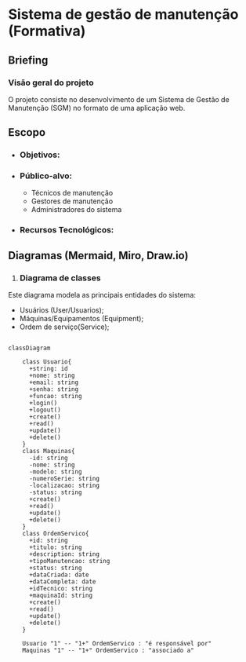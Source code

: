 # Sistema de gestão de manutenção (Formativa)

## Briefing

### Visão geral do projeto
O projeto consiste no desenvolvimento de um Sistema de Gestão de Manutenção (SGM) no formato de uma aplicação web.

## Escopo 

- ### Objetivos: 

- ### Público-alvo:
    - Técnicos de manutenção
    - Gestores de manutenção
    - Administradores do sistema

- ### Recursos Tecnológicos:

## Diagramas (Mermaid, Miro, Draw.io)

1. ### Diagrama de classes
Este diagrama modela as principais entidades do sistema:
- Usuários (User/Usuarios);
- Máquinas/Equipamentos (Equipment);
- Ordem de serviço(Service);

```mermaid

classDiagram
    
    class Usuario{
      +string: id
      +nome: string
      +email: string
      +senha: string
      +funcao: string
      +login()
      +logout()
      +create()
      +read()
      +update()
      +delete()
    }
    class Maquinas{
      -id: string
      -nome: string
      -modelo: string
      -numeroSerie: string
      -localizacao: string
      -status: string
      +create()
      +read()
      +update()
      +delete()
    }
    class OrdemServico{
      +id: string
      +titulo: string
      +description: string
      +tipoManutencao: string
      +status: string
      +dataCriada: date
      +dataCompleta: date
      +idTecnico: string
      +maquinaId: string
      +create()
      +read()
      +update()
      +delete()
    }

    Usuario "1" -- "1+" OrdemServico : "é responsável por"
    Maquinas "1" -- "1+" OrdemServico : "associado a"

``` 